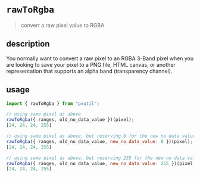 # `rawToRgba`
> convert a raw pixel value to RGBA

## description
You normally want to convert a raw pixel to an RGBA 3-Band pixel when you
are looking to save your pixel to a PNG file, HTML canvas, or another
representation that supports an alpha band (transparency channel).

## usage
```js
import { rawToRgba } from "pxutil";

// using same pixel as above
rawToRgba({ ranges, old_no_data_value })(pixel);
[24, 24, 24, 255]

// using same pixel as above, but reserving 0 for the new no data value
rawToRgba({ ranges, old_no_data_value, new_no_data_value: 0 })(pixel);
[24, 24, 24, 255]

// using same pixel as above, but reserving 255 for the new no data value
rawToRgba({ ranges, old_no_data_value, new_no_data_value: 255 })(pixel);
[24, 24, 24, 255]
```
